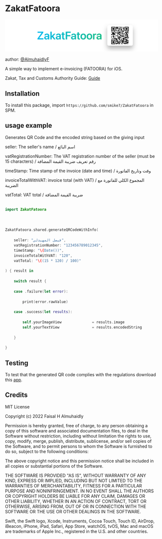 # ZakatFatoora

![header](/images/header-zakat.png)

author: [@AlmuhaidlyF](https://twitter.com/AlmuhaidlyF)

A simple way to implement e-invoicing (FATOORA) for iOS. 

Zakat, Tax and Customs Authority Guide: [Guide](https://zatca.gov.sa/ar/E-Invoicing/SystemsDevelopers/Documents/QRCodeCreation.pdf)

## Installation 

To install this package, import `https://github.com/smike7/ZakatFatoora` in SPM. 

## usage example 

Generates QR Code and the encoded string based on the giving input


seller: The seller's name / اسم البائع 

vatRegistrationNumber: The VAT registration number of the seller (must be 15 characters) / رقم تعريف ضريبة القيمة المضافة 

timeStamp: Time stamp of the invoice (date and time) / وقت وتاريخ الفاتورة

invoiceTotalWithVAT: invoice total (with VAT) / المجموع الكلي للفاتورة مع الضريبة

vatTotal: VAT total / ضريبة القيمة المضافة


```swift 

import ZakatFatoora



ZakatFatoora.shared.generateQRCodeWithInfo(
    
    seller: "فيصل المهيدلي",
    vatRegistrationNumber: "123456789012345",
    timeStamp: "\(Date())",
    invoiceTotalWithVAT: "120",
    vatTotal: "\((15 * 120) / 100)"
    
) { result in
    
    switch result {
        
    case .failure(let error):
        
        print(error.rawValue)
        
    case .success(let results):
        
        self.yourImageView              = results.image
        self.yourTextView               = results.encodedString
    
    }
    
}


```

## Testing 


To test that the generated QR code complies with the regulations download this [app](https://apps.apple.com/sa/app/e-invoice-qr-reader-ksa/id1580793042). 



## Credits 

MIT License

Copyright (c) 2022 Faisal H Almuhaidly

Permission is hereby granted, free of charge, to any person obtaining a copy
of this software and associated documentation files, to deal
in the Software without restriction, including without limitation the rights
to use, copy, modify, merge, publish, distribute, sublicense, and/or sell
copies of the Software, and to permit persons to whom the Software is
furnished to do so, subject to the following conditions:

The above copyright notice and this permission notice shall be included in all
copies or substantial portions of the Software.

THE SOFTWARE IS PROVIDED "AS IS", WITHOUT WARRANTY OF ANY KIND, EXPRESS OR
IMPLIED, INCLUDING BUT NOT LIMITED TO THE WARRANTIES OF MERCHANTABILITY,
FITNESS FOR A PARTICULAR PURPOSE AND NONINFRINGEMENT. IN NO EVENT SHALL THE
AUTHORS OR COPYRIGHT HOLDERS BE LIABLE FOR ANY CLAIM, DAMAGES OR OTHER
LIABILITY, WHETHER IN AN ACTION OF CONTRACT, TORT OR OTHERWISE, ARISING FROM,
OUT OF OR IN CONNECTION WITH THE SOFTWARE OR THE USE OR OTHER DEALINGS IN THE
SOFTWARE.


Swift, the Swift logo, Xcode, Instruments, Cocoa Touch, Touch ID, AirDrop, iBeacon, iPhone, iPad, Safari, App Store, watchOS, tvOS, Mac and macOS are trademarks of Apple Inc., registered in the U.S. and other countries.
